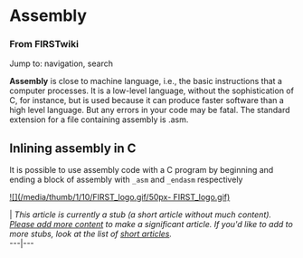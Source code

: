 # Assembly

### From FIRSTwiki

Jump to: navigation, search

**Assembly** is close to machine language, i.e., the basic instructions that a computer processes. It is a low-level language, without the sophistication of C, for instance, but is used because it can produce faster software than a high level language. But any errors in your code may be fatal. The standard extension for a file containing assembly is .asm. 


## Inlining assembly in C

It is possible to use assembly code with a C program by beginning and ending a
block of assembly with `_asm` and `_endasm` respectively

[![](/media/thumb/1/10/FIRST_logo.gif/50px-
FIRST_logo.gif)](Image:FIRST_logo.gif "" )

|  _This article is currently a stub (a short article without much content).
[Please add more
content](http://www.firstwiki.net/index.php?title=Assembly&action=edit
"http://www.firstwiki.net/index.php?title=Assembly&action=edit" ) to make a
significant article. If you'd like to add to more stubs, look at the list of
[short articles](Special:Shortpages "Special:Shortpages" )._  
---|---  
  
